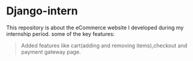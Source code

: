 # Django-intern
This repository is about the eCommerce website I developed during my internship period.
some of the key features:
>Added features like cart(adding and removing items),checkout and payment gateway page.

